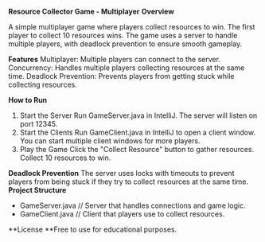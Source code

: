 **Resource Collector Game - Multiplayer**
**Overview**

A simple multiplayer game where players collect resources to win. The first player to collect 10 resources wins. The game uses a server to handle multiple players, with deadlock prevention to ensure smooth gameplay.

**Features**
Multiplayer: Multiple players can connect to the server.
Concurrency: Handles multiple players collecting resources at the same time.
Deadlock Prevention: Prevents players from getting stuck while collecting resources.

**How to Run**
1. Start the Server
Run GameServer.java in IntelliJ. The server will listen on port 12345.
2. Start the Clients
Run GameClient.java in IntelliJ to open a client window.
You can start multiple client windows for more players.
3. Play the Game
Click the "Collect Resource" button to gather resources.
Collect 10 resources to win.

**Deadlock Prevention**
The server uses locks with timeouts to prevent players from being stuck if they try to collect resources at the same time.
**Project Structure**
- GameServer.java    // Server that handles connections and game logic.
- GameClient.java    // Client that players use to collect resources.
  
**License
**Free to use for educational purposes.

